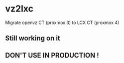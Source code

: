 # vz2lxc
Migrate openvz CT (proxmox 3) to LCX CT (proxmox 4)

## Still working on it
## DON'T USE IN PRODUCTION !
